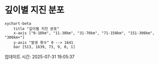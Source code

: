 # 깊이별 지진 분포

```mermaid
xychart-beta
    title "깊이별 지진 분포"
    x-axis ["0-10km", "11-30km", "31-70km", "71-150km", "151-300km", "300km+"]
    y-axis "발생 횟수" 0 --> 1641
    bar [513, 1639, 73, 9, 0, 1]
```

업데이트 시간: 2025-07-31 19:05:37

